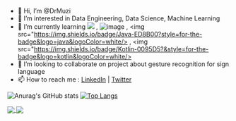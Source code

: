 - 👋 Hi, I’m @DrMuzi
- 👀 I’m interested in Data Engineering, Data Science, Machine Learning
- 🌱 I’m currently learning <img src="https://img.shields.io/badge/Python-FFD43B?style=for-the-badge&logo=python&logoColor=blue" /> , ![image](https://img.shields.io/badge/R-276DC3?style=for-the-badge&logo=r&logoColor=white) , <img src="https://img.shields.io/badge/Java-ED8B00?style=for-the-badge&logo=java&logoColor=white/> , <img src="https://img.shields.io/badge/Kotlin-0095D5?&style=for-the-badge&logo=kotlin&logoColor=white/> 
- 💞️ I’m looking to collaborate on project about gesture recognition for sign language
- 📫 How to reach me : <a href="https://www.linkedin.com/in/dimas-rafi-ramaharmuzi-42765077/">LinkedIn</a> | <a href="https://twitter.com/RafiMuzi">Twitter</a>

<!---
DrMuzi/DrMuzi is a ✨ special ✨ repository because its `README.md` (this file) appears on your GitHub profile.
You can click the Preview link to take a look at your changes.
--->

![Anurag's GitHub stats](https://github-readme-stats.vercel.app/api?username=DrMuzi&show_icons=true&theme=github_dark&count_private=true&include_all_commits=true)
[![Top Langs](https://github-readme-stats.vercel.app/api/top-langs/?username=DrMuzi&langs_count=10&theme=github_dark&layout=compact)](https://github.com/DrMuzi/github-readme-stats)

<a href="https://github.com/DrMuzi/HUWAEI-MapsKit-OfficeGovApps">
  <img align="center" src="https://github-readme-stats.vercel.app/api/pin/?username=DrMuzi&repo=HUWAEI-MapsKit-OfficeGovApps&theme=github_dark&show_owner=true" />
</a>

<a href="https://github.com/HighkalW/CapstoneProject">
  <img align="center" src="https://github-readme-stats.vercel.app/api/pin/?username=HighkalW&repo=CapstoneProject&theme=github_dark&show_owner=true" />
</a>

